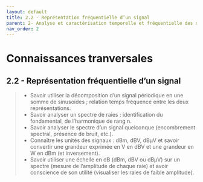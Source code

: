 ```yaml
---
layout: default
title: 2.2 - Représentation fréquentielle d’un signal
parent: 2- Analyse et caractérisation temporelle et fréquentielle des signaux
nav_order: 2
---
```


# Connaissances tranversales

## 2.2 - Représentation fréquentielle d’un signal

> - Savoir utiliser la décomposition d’un signal périodique en une somme de sinusoïdes ; relation temps fréquence entre les deux représentations.
> - Savoir analyser un spectre de raies : identification du fondamental, de l’harmonique de rang n.
> - Savoir analyser le spectre d’un signal quelconque (encombrement spectral, présence de bruit, etc.).
> - Connaître les unités des signaux : dBm, dBV, dBµV et savoir convertir une grandeur exprimée en V en dBV et une grandeur en W en dBm (et inversement).
> - Savoir utiliser une échelle en dB (dBm, dBV ou dBµV) sur un spectre (mesure de l’amplitude de chaque raie) et avoir conscience de son utilité (visualiser les raies de faible amplitude).
